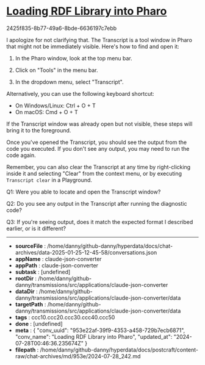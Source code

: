 # [Loading RDF Library into Pharo](https://claude.ai/chat/953e22af-39f9-4353-a458-729b7ecb6871)

2425f835-8b77-49a6-8bde-6636197c7ebb

 I apologize for not clarifying that. The Transcript is a tool window in Pharo that might not be immediately visible. Here's how to find and open it:

1. In the Pharo window, look at the top menu bar.

2. Click on "Tools" in the menu bar.

3. In the dropdown menu, select "Transcript".

Alternatively, you can use the following keyboard shortcut:

- On Windows/Linux: Ctrl + O + T
- On macOS: Cmd + O + T

If the Transcript window was already open but not visible, these steps will bring it to the foreground.

Once you've opened the Transcript, you should see the output from the code you executed. If you don't see any output, you may need to run the code again.

Remember, you can also clear the Transcript at any time by right-clicking inside it and selecting "Clear" from the context menu, or by executing `Transcript clear` in a Playground.

Q1: Were you able to locate and open the Transcript window?

Q2: Do you see any output in the Transcript after running the diagnostic code?

Q3: If you're seeing output, does it match the expected format I described earlier, or is it different?

---

* **sourceFile** : /home/danny/github-danny/hyperdata/docs/chat-archives/data-2025-01-25-12-45-58/conversations.json
* **appName** : claude-json-converter
* **appPath** : claude-json-converter
* **subtask** : [undefined]
* **rootDir** : /home/danny/github-danny/transmissions/src/applications/claude-json-converter
* **dataDir** : /home/danny/github-danny/transmissions/src/applications/claude-json-converter/data
* **targetPath** : /home/danny/github-danny/transmissions/src/applications/claude-json-converter/data
* **tags** : ccc10.ccc20.ccc30.ccc40.ccc50
* **done** : [undefined]
* **meta** : {
  "conv_uuid": "953e22af-39f9-4353-a458-729b7ecb6871",
  "conv_name": "Loading RDF Library into Pharo",
  "updated_at": "2024-07-28T00:46:36.235674Z"
}
* **filepath** : /home/danny/github-danny/hyperdata/docs/postcraft/content-raw/chat-archives/md/953e/2024-07-28_242.md